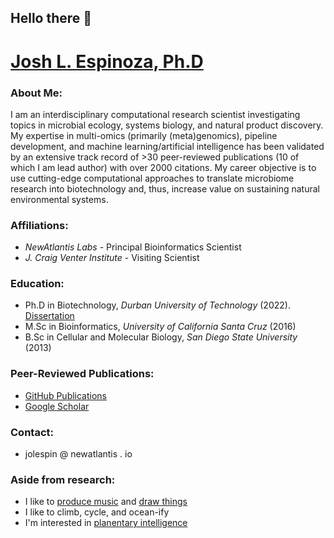 ## Hello there 👋

<!--
**jolespin/jolespin** is a ✨ _special_ ✨ repository because its `README.md` (this file) appears on your GitHub profile.

Here are some ideas to get you started:

- 🔭 I’m currently working on ...
- 🌱 I’m currently learning ...
- 👯 I’m looking to collaborate on ...
- 🤔 I’m looking for help with ...
- 💬 Ask me about ...
- 📫 How to reach me: ...
- 😄 Pronouns: ...
- ⚡ Fun fact: ...
-->

# [Josh L. Espinoza, Ph.D](https://www.linkedin.com/in/jolespin)
<!--<img src="profile.jpg" alt="isolated" width="300" class="center"/>-->

### About Me:
I am an interdisciplinary computational research scientist investigating topics in microbial ecology, systems biology, and natural product discovery. My expertise in multi-omics (primarily (meta)genomics), pipeline development, and machine learning/artificial intelligence has been validated by an extensive track record of >30 peer-reviewed publications (10 of which I am lead author) with over 2000 citations. My career objective is to use cutting-edge computational approaches to translate microbiome research into biotechnology and, thus, increase value on sustaining natural environmental systems.

### Affiliations:
* *NewAtlantis Labs* - Principal Bioinformatics Scientist
* *J. Craig Venter Institute* - Visiting Scientist

### Education:
* Ph.D in Biotechnology, *Durban University of Technology* (2022). [Dissertation](https://openscholar.dut.ac.za/handle/10321/4701)
* M.Sc in Bioinformatics, *University of California Santa Cruz* (2016)
* B.Sc in Cellular and Molecular Biology, *San Diego State University* (2013)

### Peer-Reviewed Publications: 
* [GitHub Publications](https://github.com/jolespin/publications)
* [Google Scholar](https://scholar.google.com/citations?user=r9y1tTQAAAAJ&hl=en)
  
### Contact:
* jolespin @ newatlantis . io

### Aside from research:
* I like to [produce music](https://soundcloud.com/o-rka/tracks) and [draw things](art/README.md)
* I like to climb, cycle, and ocean-ify
* I'm interested in [planentary intelligence](https://www.cambridge.org/core/journals/international-journal-of-astrobiology/article/intelligence-as-a-planetary-scale-process/5077C784D7FAC55F96072F7A7772C5E5)


